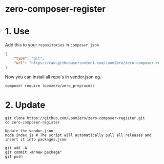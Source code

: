# zero-composer-register

# 1. Use

Add this to your `repositories` in `composer.json`

```json
{
    "type": "git",
    "url": "https://raw.githubusercontent.com/LoomZero/zero-composer-register/master/"
}
```

Now you can install all repo`s in vendor.json eg.

`composer require loomzero/zero_preprocess`

# 2. Update

```shell
git clone https://github.com/LoomZero/zero-composer-register.git
cd zero-composer-register

Update the vendor.json
node index.js # The script will automatically pull all releases and insert it into packages.json

git add -A
git commit -m"new package"
git push
```

